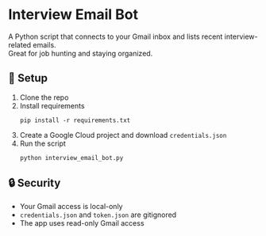 # Interview Email Bot

A Python script that connects to your Gmail inbox and lists recent interview-related emails.  
Great for job hunting and staying organized.

## 🔧 Setup

1. Clone the repo
2. Install requirements  
   ```
   pip install -r requirements.txt
   ```
3. Create a Google Cloud project and download `credentials.json`
4. Run the script  
   ```
   python interview_email_bot.py
   ```

## 🔒 Security

- Your Gmail access is local-only
- `credentials.json` and `token.json` are gitignored
- The app uses read-only Gmail access
